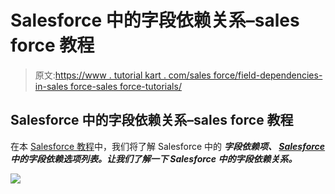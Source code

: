 # Salesforce 中的字段依赖关系–sales force 教程

> 原文:[https://www . tutorial kart . com/sales force/field-dependencies-in-sales force-sales force-tutorials/](https://www.tutorialkart.com/salesforce/field-dependencies-in-salesforce-salesforce-tutorials/)

## Salesforce 中的字段依赖关系–sales force 教程

在本 [Salesforce 教程](https://www.tutorialkart.com/salesforce-tutorials/)中，我们将了解 Salesforce 中的 ***字段依赖项、 [Salesforce](https://www.tutorialkart.com/salesforce/what-is-salesforce/) 中的字段依赖选项列表。让我们了解一下 Salesforce 中的字段依赖关系。***

[![](../Images/925da31b32d6bc3827932f6c8afb11bb.png)](https://www.tutorialkart.com/)
